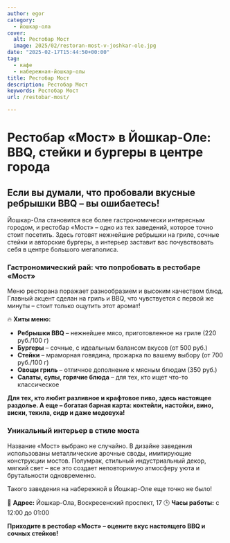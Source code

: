```yaml
---
author: egor
category:
  - йошкар-ола
cover:
  alt: Рестобар Мост
  image: 2025/02/restoran-most-v-joshkar-ole.jpg
date: "2025-02-17T15:44:50+00:00"
tag:
  - кафе
  - набережная-йошкар-олы
title: Рестобар Мост
description: Рестобар Мост
keywords: Рестобар Мост
url: /restobar-most/

---
```

# **Рестобар «Мост» в Йошкар-Оле: BBQ, стейки и бургеры в центре города**

## **Если вы думали, что пробовали вкусные ребрышки BBQ – вы ошибаетесь!**

Йошкар-Ола становится все более гастрономически интересным городом, и рестобар «Мост» – одно из тех заведений, которое точно стоит посетить. Здесь готовят нежнейшие ребрышки на гриле, сочные стейки и авторские бургеры, а интерьер заставит вас почувствовать себя в центре большого мегаполиса.

### **Гастрономический рай: что попробовать в рестобаре «Мост»**

Меню ресторана поражает разнообразием и высоким качеством блюд. Главный акцент сделан на гриль и BBQ, что чувствуется с первой же минуты – стоит только ощутить этот аромат!

🔥 **Хиты меню:**

- **Ребрышки BBQ** – нежнейшее мясо, приготовленное на гриле (220 руб./100 г)
- **Бургеры** – сочные, с идеальным балансом вкусов (от 500 руб.)
- **Стейки** – мраморная говядина, прожарка по вашему выбору (от 700 руб./100 г)
- **Овощи гриль** – отличное дополнение к мясным блюдам (350 руб.)
- **Салаты, супы, горячие блюда** – для тех, кто ищет что-то классическое

**Для тех, кто любит разливное и крафтовое пиво, здесь настоящее раздолье. А еще – богатая барная карта: коктейли, настойки, вино, виски, текила, сидр и даже медовуха!**

### **Уникальный интерьер в стиле моста**

Название «Мост» выбрано не случайно. В дизайне заведения использованы металлические арочные своды, имитирующие  конструкции мостов. Полумрак, стильный индустриальный декор, мягкий свет – все это создает неповторимую атмосферу уюта и брутальности одновременно.

Такого заведения на набережной в Йошкар-Оле еще точно не было!

📍 **Адрес:** Йошкар-Ола, Воскресенский проспект, 17
🕒 **Часы работы:** с 12:00 до 01:00

**Приходите в рестобар «Мост» – оцените вкус настоящего BBQ и сочных стейков!**
